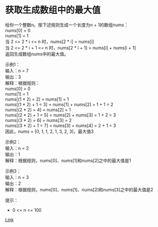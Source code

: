 <h1>获取生成数组中的最大值</h1>

给你一个整数n。按下述规则生成一个长度为n + 1的数组nums：</br>
nums[0] = 0</br>
nums[1] = 1</br>
当 2 <= 2 * i <= n 时，nums[2 * i] = nums[i]</br>
当 2 <= 2 * i + 1 <= n 时，nums[2 * i + 1] = nums[i] + nums[i + 1]</br>
返回生成数组nums中的最大值。</br>

示例1：</br>
输入：n = 7</br>
输出：3</br>
解释：根据规则：</br>
nums[0] = 0</br>
nums[1] = 1</br>
nums[(1 * 2) = 2] = nums[1] = 1</br>
nums[(1 * 2) + 1 = 3] = nums[1] + nums[2] = 1 + 1 = 2</br>
nums[(2 * 2) = 4] = nums[2] = 1</br>
nums[(2 * 2) + 1 = 5] = nums[2] + nums[3] = 1 + 2 = 3</br>
nums[(3 * 2) = 6] = nums[3] = 2</br>
nums[(3 * 2) + 1 = 7] = nums[3] + nums[4] = 2 + 1 = 3</br>
因此，nums = [0, 1, 1, 2, 1, 3, 2, 3]，最大值3</br>

示例2：</br>
输入：n = 2</br>
输出：1</br>
解释：根据规则，nums[0]、nums[1]和nums[2]之中的最大值是1</br>

示例3：</br>
输入：n = 3</br>
输出：2</br>
解释：根据规则，nums[0]、nums[1]、nums[2]和nums[3]之中的最大值是2</br>

提示：
- 0 <= n <= 100

[Link](https://leetcode-cn.com/problems/get-maximum-in-generated-array/)